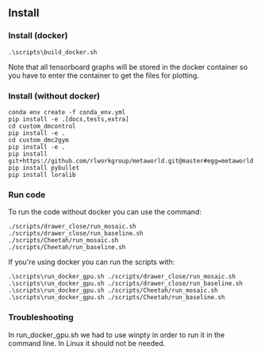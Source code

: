 ## Install

### Install (docker)
```
.\scripts\build_docker.sh
```

Note that all tensorboard graphs will be stored in the docker container so you have to enter the container to get the files for plotting.

### Install (without docker)

```
conda env create -f conda_env.yml
pip install -e .[docs,tests,extra]
cd custom_dmcontrol
pip install -e .
cd custom_dmc2gym
pip install -e .
pip install git+https://github.com/rlworkgroup/metaworld.git@master#egg=metaworld
pip install pybullet
pip install loralib
```

### Run code

To run the code without docker you can use the command:
```
./scripts/drawer_close/run_mosaic.sh 
./scripts/drawer_close/run_baseline.sh 
./scripts/Cheetah/run_mosaic.sh 
./scripts/Cheetah/run_baseline.sh 
```

If you're using docker you can run the scripts with:
```
.\scripts\run_docker_gpu.sh ./scripts/drawer_close/run_mosaic.sh 
.\scripts\run_docker_gpu.sh ./scripts/drawer_close/run_baseline.sh 
.\scripts\run_docker_gpu.sh ./scripts/Cheetah/run_mosaic.sh 
.\scripts\run_docker_gpu.sh ./scripts/Cheetah/run_baseline.sh 
```

### Troubleshooting
In run_docker_gpu.sh we had to use winpty in order to run it in the command line. In Linux it should not be needed.
